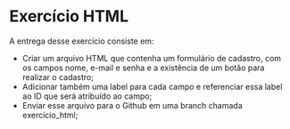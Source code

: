 # Exercício HTML

A entrega desse exercício consiste em:

- Criar um arquivo HTML que contenha um formulário de cadastro, com os campos nome, e-mail e senha e a existência de um botão para realizar o cadastro;
- Adicionar também uma label para cada campo e referenciar essa label ao ID que será atribuído ao campo;
- Enviar esse arquivo para o Github em uma branch chamada exercício_html;
